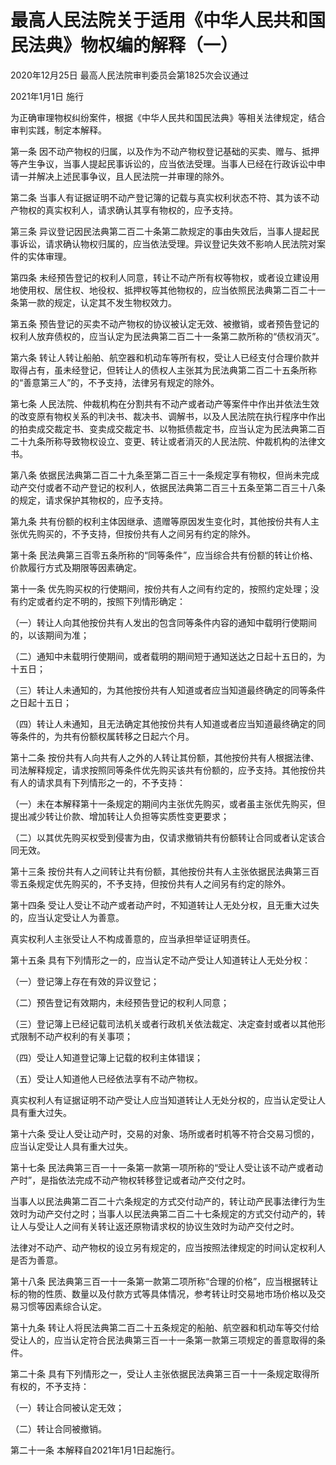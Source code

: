 # 最高人民法院关于适用《中华人民共和国民法典》物权编的解释（一）

2020年12月25日 最高人民法院审判委员会第1825次会议通过

2021年1月1日 施行



为正确审理物权纠纷案件，根据《中华人民共和国民法典》等相关法律规定，结合审判实践，制定本解释。

第一条 因不动产物权的归属，以及作为不动产物权登记基础的买卖、赠与、抵押等产生争议，当事人提起民事诉讼的，应当依法受理。当事人已经在行政诉讼中申请一并解决上述民事争议，且人民法院一并审理的除外。

第二条 当事人有证据证明不动产登记簿的记载与真实权利状态不符、其为该不动产物权的真实权利人，请求确认其享有物权的，应予支持。

第三条 异议登记因民法典第二百二十条第二款规定的事由失效后，当事人提起民事诉讼，请求确认物权归属的，应当依法受理。异议登记失效不影响人民法院对案件的实体审理。

第四条 未经预告登记的权利人同意，转让不动产所有权等物权，或者设立建设用地使用权、居住权、地役权、抵押权等其他物权的，应当依照民法典第二百二十一条第一款的规定，认定其不发生物权效力。

第五条 预告登记的买卖不动产物权的协议被认定无效、被撤销，或者预告登记的权利人放弃债权的，应当认定为民法典第二百二十一条第二款所称的“债权消灭”。

第六条 转让人转让船舶、航空器和机动车等所有权，受让人已经支付合理价款并取得占有，虽未经登记，但转让人的债权人主张其为民法典第二百二十五条所称的“善意第三人”的，不予支持，法律另有规定的除外。

第七条 人民法院、仲裁机构在分割共有不动产或者动产等案件中作出并依法生效的改变原有物权关系的判决书、裁决书、调解书，以及人民法院在执行程序中作出的拍卖成交裁定书、变卖成交裁定书、以物抵债裁定书，应当认定为民法典第二百二十九条所称导致物权设立、变更、转让或者消灭的人民法院、仲裁机构的法律文书。

第八条 依据民法典第二百二十九条至第二百三十一条规定享有物权，但尚未完成动产交付或者不动产登记的权利人，依据民法典第二百三十五条至第二百三十八条的规定，请求保护其物权的，应予支持。

第九条 共有份额的权利主体因继承、遗赠等原因发生变化时，其他按份共有人主张优先购买的，不予支持，但按份共有人之间另有约定的除外。

第十条 民法典第三百零五条所称的“同等条件”，应当综合共有份额的转让价格、价款履行方式及期限等因素确定。

第十一条 优先购买权的行使期间，按份共有人之间有约定的，按照约定处理；没有约定或者约定不明的，按照下列情形确定：

（一）转让人向其他按份共有人发出的包含同等条件内容的通知中载明行使期间的，以该期间为准；

（二）通知中未载明行使期间，或者载明的期间短于通知送达之日起十五日的，为十五日；

（三）转让人未通知的，为其他按份共有人知道或者应当知道最终确定的同等条件之日起十五日；

（四）转让人未通知，且无法确定其他按份共有人知道或者应当知道最终确定的同等条件的，为共有份额权属转移之日起六个月。

第十二条 按份共有人向共有人之外的人转让其份额，其他按份共有人根据法律、司法解释规定，请求按照同等条件优先购买该共有份额的，应予支持。其他按份共有人的请求具有下列情形之一的，不予支持：

（一）未在本解释第十一条规定的期间内主张优先购买，或者虽主张优先购买，但提出减少转让价款、增加转让人负担等实质性变更要求；

（二）以其优先购买权受到侵害为由，仅请求撤销共有份额转让合同或者认定该合同无效。

第十三条 按份共有人之间转让共有份额，其他按份共有人主张依据民法典第三百零五条规定优先购买的，不予支持，但按份共有人之间另有约定的除外。

第十四条 受让人受让不动产或者动产时，不知道转让人无处分权，且无重大过失的，应当认定受让人为善意。

真实权利人主张受让人不构成善意的，应当承担举证证明责任。

第十五条 具有下列情形之一的，应当认定不动产受让人知道转让人无处分权：

（一）登记簿上存在有效的异议登记；

（二）预告登记有效期内，未经预告登记的权利人同意；

（三）登记簿上已经记载司法机关或者行政机关依法裁定、决定查封或者以其他形式限制不动产权利的有关事项；

（四）受让人知道登记簿上记载的权利主体错误；

（五）受让人知道他人已经依法享有不动产物权。

真实权利人有证据证明不动产受让人应当知道转让人无处分权的，应当认定受让人具有重大过失。

第十六条 受让人受让动产时，交易的对象、场所或者时机等不符合交易习惯的，应当认定受让人具有重大过失。

第十七条 民法典第三百一十一条第一款第一项所称的“受让人受让该不动产或者动产时”，是指依法完成不动产物权转移登记或者动产交付之时。

当事人以民法典第二百二十六条规定的方式交付动产的，转让动产民事法律行为生效时为动产交付之时；当事人以民法典第二百二十七条规定的方式交付动产的，转让人与受让人之间有关转让返还原物请求权的协议生效时为动产交付之时。

法律对不动产、动产物权的设立另有规定的，应当按照法律规定的时间认定权利人是否为善意。

第十八条 民法典第三百一十一条第一款第二项所称“合理的价格”，应当根据转让标的物的性质、数量以及付款方式等具体情况，参考转让时交易地市场价格以及交易习惯等因素综合认定。

第十九条 转让人将民法典第二百二十五条规定的船舶、航空器和机动车等交付给受让人的，应当认定符合民法典第三百一十一条第一款第三项规定的善意取得的条件。

第二十条 具有下列情形之一，受让人主张依据民法典第三百一十一条规定取得所有权的，不予支持：

（一）转让合同被认定无效；

（二）转让合同被撤销。

第二十一条 本解释自2021年1月1日起施行。